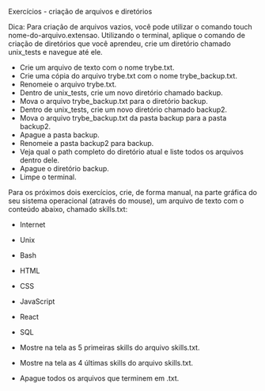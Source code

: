 Exercícios - criação de arquivos e diretórios

Dica: Para criação de arquivos vazios, você pode utilizar o comando touch nome-do-arquivo.extensao.
Utilizando o terminal, aplique o comando de criação de diretórios que você aprendeu, crie um diretório chamado unix_tests e navegue até ele.

- Crie um arquivo de texto com o nome trybe.txt.
- Crie uma cópia do arquivo trybe.txt com o nome trybe_backup.txt.
- Renomeie o arquivo trybe.txt.
- Dentro de unix_tests, crie um novo diretório chamado backup.
- Mova o arquivo trybe_backup.txt para o diretório backup. 
- Dentro de unix_tests, crie um novo diretório chamado backup2.
- Mova o arquivo trybe_backup.txt da pasta backup para a pasta backup2.
- Apague a pasta backup.
- Renomeie a pasta backup2 para backup.
- Veja qual o path completo do diretório atual e liste todos os arquivos dentro dele.
- Apague o diretório backup.
- Limpe o terminal.

Para os próximos dois exercícios, crie, de forma manual, na parte gráfica do seu sistema operacional (através do mouse), um arquivo de texto com o conteúdo abaixo, chamado skills.txt:


- Internet
- Unix
- Bash
- HTML
- CSS
- JavaScript
- React
- SQL

- Mostre na tela as 5 primeiras skills do arquivo skills.txt.
- Mostre na tela as 4 últimas skills do arquivo skills.txt.
- Apague todos os arquivos que terminem em .txt.
